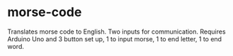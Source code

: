 # morse-code
Translates morse code to English. Two inputs for communication.
Requires Arduino Uno and 3 button set up, 1 to input morse, 1 to end letter, 1 to end word.
